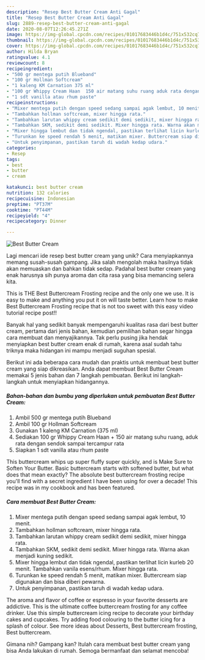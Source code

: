```yaml
---
description: "Resep Best Butter Cream Anti Gagal"
title: "Resep Best Butter Cream Anti Gagal"
slug: 2889-resep-best-butter-cream-anti-gagal
date: 2020-08-07T12:26:45.271Z
image: https://img-global.cpcdn.com/recipes/01017683446b1d4c/751x532cq70/best-butter-cream-foto-resep-utama.jpg
thumbnail: https://img-global.cpcdn.com/recipes/01017683446b1d4c/751x532cq70/best-butter-cream-foto-resep-utama.jpg
cover: https://img-global.cpcdn.com/recipes/01017683446b1d4c/751x532cq70/best-butter-cream-foto-resep-utama.jpg
author: Hilda Bryan
ratingvalue: 4.1
reviewcount: 8
recipeingredient:
- "500 gr mentega putih Blueband"
- "100 gr Hollman Softcream"
- "1 kaleng KM Carnation 375 ml"
- "100 gr Whippy Cream Haan  150 air matang suhu ruang aduk rata dengan sendok sampai tercampur rata"
- "1 sdt vanilla atau rhum paste"
recipeinstructions:
- "Mixer mentega putih dengan speed sedang sampai agak lembut, 10 menit."
- "Tambahkan hollman softcream, mixer hingga rata."
- "Tambahkan larutan whippy cream sedikit demi sedikit, mixer hingga rata."
- "Tambahkan SKM, sedikit demi sedikit. Mixer hingga rata. Warna akan menjadi kuning sedikit."
- "Mixer hingga lembut dan tidak ngendal, pastikan terlihat licin kurleb 20 menit. Tambahkan vanila esens/rhum. Mixer hingga rata."
- "Turunkan ke speed rendah 5 menit, matikan mixer. Buttercream siap digunakan dan bisa diberi pewarna."
- "Untuk penyimpanan, pastikan taruh di wadah kedap udara."
categories:
- Resep
tags:
- best
- butter
- cream

katakunci: best butter cream 
nutrition: 132 calories
recipecuisine: Indonesian
preptime: "PT37M"
cooktime: "PT44M"
recipeyield: "4"
recipecategory: Dinner

---
```



![Best Butter Cream](https://img-global.cpcdn.com/recipes/01017683446b1d4c/751x532cq70/best-butter-cream-foto-resep-utama.jpg)

Lagi mencari ide resep best butter cream yang unik? Cara menyiapkannya memang susah-susah gampang. Jika salah mengolah maka hasilnya tidak akan memuaskan dan bahkan tidak sedap. Padahal best butter cream yang enak harusnya sih punya aroma dan cita rasa yang bisa memancing selera kita.

This is THE Best Buttercream Frosting recipe and the only one we use. It is easy to make and anything you put it on will taste better. Learn how to make Best Buttercream Frosting recipe that is not too sweet with this easy video tutorial recipe post!!

Banyak hal yang sedikit banyak mempengaruhi kualitas rasa dari best butter cream, pertama dari jenis bahan, kemudian pemilihan bahan segar hingga cara membuat dan menyajikannya. Tak perlu pusing jika hendak menyiapkan best butter cream enak di rumah, karena asal sudah tahu triknya maka hidangan ini mampu menjadi suguhan spesial.


Berikut ini ada beberapa cara mudah dan praktis untuk membuat best butter cream yang siap dikreasikan. Anda dapat membuat Best Butter Cream memakai 5 jenis bahan dan 7 langkah pembuatan. Berikut ini langkah-langkah untuk menyiapkan hidangannya.

<!--inarticleads1-->

##### Bahan-bahan dan bumbu yang diperlukan untuk pembuatan Best Butter Cream:

1. Ambil 500 gr mentega putih Blueband
1. Ambil 100 gr Hollman Softcream
1. Gunakan 1 kaleng KM Carnation (375 ml)
1. Sediakan 100 gr Whippy Cream Haan + 150 air matang suhu ruang, aduk rata dengan sendok sampai tercampur rata
1. Siapkan 1 sdt vanilla atau rhum paste


This buttercream whips up super fluffy super quickly, and is Make Sure to Soften Your Butter. Basic buttercream starts with softened butter, but what does that mean exactly? The absolute best buttercream frosting recipe you&#39;ll find with a secret ingredient I have been using for over a decade! This recipe was in my cookbook and has been featured. 

<!--inarticleads2-->

##### Cara membuat Best Butter Cream:

1. Mixer mentega putih dengan speed sedang sampai agak lembut, 10 menit.
1. Tambahkan hollman softcream, mixer hingga rata.
1. Tambahkan larutan whippy cream sedikit demi sedikit, mixer hingga rata.
1. Tambahkan SKM, sedikit demi sedikit. Mixer hingga rata. Warna akan menjadi kuning sedikit.
1. Mixer hingga lembut dan tidak ngendal, pastikan terlihat licin kurleb 20 menit. Tambahkan vanila esens/rhum. Mixer hingga rata.
1. Turunkan ke speed rendah 5 menit, matikan mixer. Buttercream siap digunakan dan bisa diberi pewarna.
1. Untuk penyimpanan, pastikan taruh di wadah kedap udara.


The aroma and flavor of coffee or espresso in your favorite desserts are addictive. This is the ultimate coffee buttercream frosting for any coffee drinker. Use this simple buttercream icing recipe to decorate your birthday cakes and cupcakes. Try adding food colouring to the butter icing for a splash of colour. See more ideas about Desserts, Best buttercream frosting, Best buttercream. 

Gimana nih? Gampang kan? Itulah cara membuat best butter cream yang bisa Anda lakukan di rumah. Semoga bermanfaat dan selamat mencoba!
